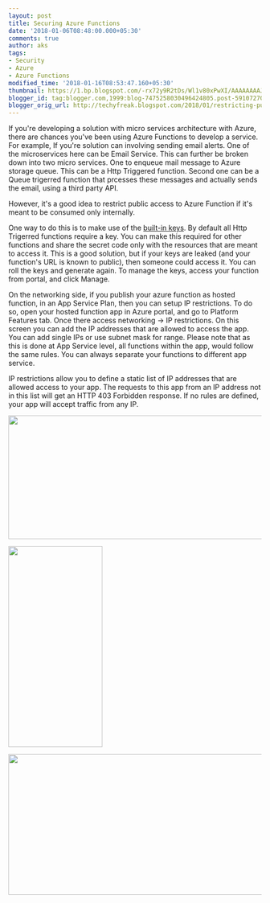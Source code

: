 ```yaml
---
layout: post
title: Securing Azure Functions
date: '2018-01-06T08:48:00.000+05:30'
comments: true
author: aks
tags:
- Security
- Azure
- Azure Functions
modified_time: '2018-01-16T08:53:47.160+05:30'
thumbnail: https://1.bp.blogspot.com/-rx72y9R2tDs/Wl1v80xPwXI/AAAAAAAAJRQ/bYes1l6Zg3kKQNDChsB3vUKnaVzCXkplACLcBGAs/s72-c/azure-functions-02.PNG
blogger_id: tag:blogger.com,1999:blog-7475258030496424805.post-5910727056765322260
blogger_orig_url: http://techyfreak.blogspot.com/2018/01/restricting-public-access-and-ip.html
---
```


If you're developing a solution with micro services architecture with Azure, there are chances you've been using Azure Functions to develop a service. For example, If you're solution can involving sending email alerts. One of the microservices here can be Email Service. This can further be broken down into two micro services. One to enqueue mail message to Azure storage queue. This can be a Http Triggered function. Second one can be a Queue trigerred function that prcesses these messages and actually sends the email, using a third party API. 


However, it's a good idea to restrict public access to Azure Function if it's meant to be consumed only internally. 


One way to do this is to make use of the [built-in keys](https://docs.microsoft.com/azure/azure-functions/functions-bindings-http-webhook#working-with-keys). By default all Http Trigerred functions require a key. You can make this required for other functions and share the secret code only with the resources that are meant to access it. This is a good solution, but if your keys are leaked (and your function's URL is known to public), then someone could access it. You can roll the keys and generate again. To manage the keys, access your function from portal, and click Manage. 


On the networking side, if you publish your azure function as hosted function, in an App Service Plan, then you can setup IP restrictions. To do so, open your hosted function app in Azure portal, and go to Platform Features tab. Once there access networking -&gt; IP restrictions. On this screen you can add the IP addresses that are allowed to access the app. You can add single IPs or use subnet mask for range. Please note that as this is done at App Service level, all functions within the app, would follow the same rules. You can always separate your functions to different app service. 


IP restrictions allow you to define a static list of IP addresses that are allowed access to your app. The requests to this app from an IP address not in this list will get an HTTP 403 Forbidden response. If no rules are defined, your app will accept traffic from any IP. 

[<img 
border="0" data-original-height="618" data-original-width="1600" height="246" 
src="https://1.bp.blogspot.com/-rx72y9R2tDs/Wl1v80xPwXI/AAAAAAAAJRQ/bYes1l6Zg3kKQNDChsB3vUKnaVzCXkplACLcBGAs/s640/azure-functions-02.PNG" 
width="640" 
/>](https://1.bp.blogspot.com/-rx72y9R2tDs/Wl1v80xPwXI/AAAAAAAAJRQ/bYes1l6Zg3kKQNDChsB3vUKnaVzCXkplACLcBGAs/s1600/azure-functions-02.PNG) 


[<img 
border="0" data-original-height="1600" data-original-width="755" height="400" 
src="https://4.bp.blogspot.com/-udb5N-k2AXU/Wl1v9EAheqI/AAAAAAAAJRU/4tZCEyTpjsMvyVeBnpuf2nwO3nIiY28OQCLcBGAs/s400/azure-functions-03.PNG" 
width="187" 
/>](https://4.bp.blogspot.com/-udb5N-k2AXU/Wl1v9EAheqI/AAAAAAAAJRU/4tZCEyTpjsMvyVeBnpuf2nwO3nIiY28OQCLcBGAs/s1600/azure-functions-03.PNG) 


[<img 
border="0" data-original-height="700" data-original-width="1600" height="280" 
src="https://4.bp.blogspot.com/-rsmnGFTYsMg/Wl1v9Lg3UrI/AAAAAAAAJRM/nI7iaQmAOgQ5ohPqKaSBENbdE_RPRZaTgCLcBGAs/s640/azure-functions-04.PNG" 
width="640" 
/>](https://4.bp.blogspot.com/-rsmnGFTYsMg/Wl1v9Lg3UrI/AAAAAAAAJRM/nI7iaQmAOgQ5ohPqKaSBENbdE_RPRZaTgCLcBGAs/s1600/azure-functions-04.PNG)
